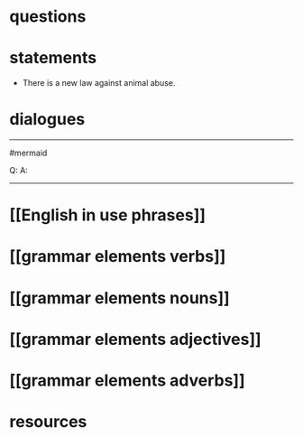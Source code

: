 # questions

# statements
- There is a new law against animal abuse.

# dialogues
---
#mermaid 

Q: 
A: 

---

# [[English in use phrases]]

# [[grammar elements verbs]]

# [[grammar elements nouns]]

# [[grammar elements adjectives]]

# [[grammar elements adverbs]]

# resources
